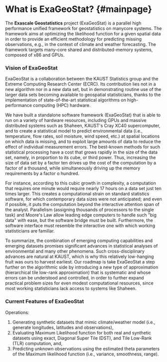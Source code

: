 What is ExaGeoStat? {#mainpage}
===================

The **Exascale Geostatistics** project (ExaGeoStat) is a parallel high performance 
unified framework for geostatistics on manycore systems. The framework aims at optimizing the
likelihood function for a given spatial data in order to provide an efficient methodology 
for predicting missing observations, e.g., in the context of climate and weather forecasting. 
The framework targets many-core shared and distributed-memory systems, composed of x86 
and GPUs.

### Vision of ExaGeoStat ###

ExaGeoStat is a collaboration between the KAUST Statistics group and the Extreme Computing Research
Center (ECRC). Its contribution lies not in a new algorithm nor in a new data set,
but in demonstrating routine use of the larger data sets becoming available to geospatial
statisticians, thanks to the implementation of state-of-the-art statistical algorithms on
high-performance computing (HPC) hardware. 

We have built a standalone software framework (ExaGeoStat) that is able to run on a variety
of hardware resources, including GPUs and massive distributed systems such as Shaheen,
KAUST's Cray XC40 supercomputer, and to create a statistical model to predict environmental data
(i.e., temperature, flow rates, soil moisture, wind speed, etc.) at spatial locations on which data
is missing, and to exploit large amounts of data to reduce the effect of individual measurement
errors.  The best-known methods for such statistical processing have a cost that grows rapidly
in the size of the data set, namely, in proportion to its cube, or third power.  Thus, increasing
the size of data set by a factor ten drives up the cost of the computation by a factor of
a thousand, while simultaneously driving up the memory requirements by a factor o hundred.  

For instance, according to this cubic growth in complexity, a computation that requires one
minute would require nearly 17 hours on a data set just ten times larger. This creates a
computational strain on standard statistics software, for which contemporary data sizes
were not anticipated; and even if possible, it puts the computation beyond the interactive
attention span of the analyst. Parallelism (assigning thousands of processors to the
single task) and Moore's Law allow leading edge computers to handle such "big data" 
with ease, but the software bridge must be built.  Furthermore, the software interface
must resemble the interactive one with which working statisticians are familiar.

To summarize, the combination of emerging computing capabilities and emerging datasets
promises significant advances in statistical analyses of environmental and many other
phenomena.  Such cross-disciplinary advances are natural at KAUST, which is why this
relatively low-hanging fruit was ours to harvest earliest. Our roadmap is take ExaGeoStat 
a step further on the algorithmic side by introducing a new type of approximation
(hierarchical tile low-rank approximation) that is systematic and whose errors can
be understood and controlled, in order to further expand practical problem sizes for
even modest computational resources, since most working statisticians lack access to
systems like Shaheen.

### Current Features of ExaGeoStat ###

Operations:
1.  Generating synthetic datasets that mimic climate/weather model (i.e., generate longitudes, latitudes and observations),
2.  Evaluating Maximum Likelihood function for both real and synthetic datasets using exact, Diagonal Super Tile (DST), and
 Tile Low-Rank (TLR) computation, and,
3.  Predicting unknown observations using the estimated theta parameters of the Maximum likelihood function (i.e., variance, smoothness, range).
